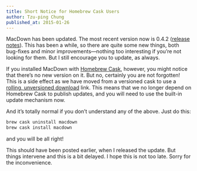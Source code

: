 ```yaml
---
title: Short Notice for Homebrew Cask Users
author: Tzu-ping Chung
published_at: 2015-01-26
---
```


MacDown has been updated. The most recent version now is 0.4.2 ([release notes](/history/stable/#version_578)). This has been a while, so there are quite some new things, both bug-fixes and minor improvements—nothing too interesting if you’re not looking for them. But I still encourage you to update, as always.

If you installed MacDown with [Homebrew Cask], however, you might notice that there’s no new version on it. But no, certainly you are not forgotten! This is a side effect as we have moved from a versioned cask to use a [rolling, unversioned download](https://github.com/caskroom/homebrew-cask/blob/master/CONTRIBUTING.md#examples) link. This means that we no longer depend on Homebrew Cask to publish updates, and you will need to use the built-in update mechanism now.

And it’s totally normal if you don’t understand any of the above. Just do this:

```bash
brew cask uninstall macdown
brew cask install macdown
```

and you will be all right!

This should have been posted earlier, when I released the update. But things intervene and this is a bit delayed. I hope this is not too late. Sorry for the inconvenience.

[Homebrew Cask]: http://caskroom.io
